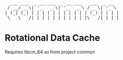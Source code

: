 <pre>
  ___ ___  _ __ ___  _ __ ___   ___  _ __
 / __/ _ \| '_ ` _ \| '_ ` _ \ / _ \| '_ \
| (_| (_) | | | | | | | | | | | (_) | | | |
 \___\___/|_| |_| |_|_| |_| |_|\___/|_| |_|
</pre>

# Rotational Data Cache

Requires libcm_64.so from project common



